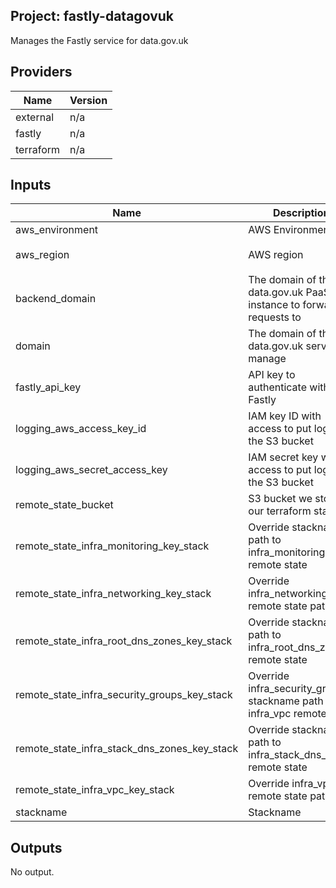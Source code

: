 ## Project: fastly-datagovuk

Manages the Fastly service for data.gov.uk

## Providers

| Name | Version |
|------|---------|
| external | n/a |
| fastly | n/a |
| terraform | n/a |

## Inputs

| Name | Description | Type | Default | Required |
|------|-------------|------|---------|:-----:|
| aws\_environment | AWS Environment | `string` | n/a | yes |
| aws\_region | AWS region | `string` | `"eu-west-1"` | no |
| backend\_domain | The domain of the data.gov.uk PaaS instance to forward requests to | `string` | n/a | yes |
| domain | The domain of the data.gov.uk service to manage | `string` | n/a | yes |
| fastly\_api\_key | API key to authenticate with Fastly | `string` | n/a | yes |
| logging\_aws\_access\_key\_id | IAM key ID with access to put logs into the S3 bucket | `string` | n/a | yes |
| logging\_aws\_secret\_access\_key | IAM secret key with access to put logs into the S3 bucket | `string` | n/a | yes |
| remote\_state\_bucket | S3 bucket we store our terraform state in | `string` | n/a | yes |
| remote\_state\_infra\_monitoring\_key\_stack | Override stackname path to infra\_monitoring remote state | `string` | `""` | no |
| remote\_state\_infra\_networking\_key\_stack | Override infra\_networking remote state path | `string` | `""` | no |
| remote\_state\_infra\_root\_dns\_zones\_key\_stack | Override stackname path to infra\_root\_dns\_zones remote state | `string` | `""` | no |
| remote\_state\_infra\_security\_groups\_key\_stack | Override infra\_security\_groups stackname path to infra\_vpc remote state | `string` | `""` | no |
| remote\_state\_infra\_stack\_dns\_zones\_key\_stack | Override stackname path to infra\_stack\_dns\_zones remote state | `string` | `""` | no |
| remote\_state\_infra\_vpc\_key\_stack | Override infra\_vpc remote state path | `string` | `""` | no |
| stackname | Stackname | `string` | n/a | yes |

## Outputs

No output.

